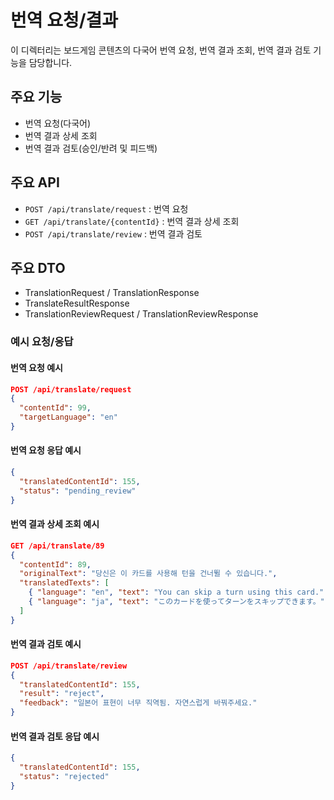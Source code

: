 # 번역 요청/결과

이 디렉터리는 보드게임 콘텐츠의 다국어 번역 요청, 번역 결과 조회, 번역 결과 검토 기능을 담당합니다.

## 주요 기능
- 번역 요청(다국어)
- 번역 결과 상세 조회
- 번역 결과 검토(승인/반려 및 피드백)

## 주요 API
- `POST /api/translate/request` : 번역 요청
- `GET /api/translate/{contentId}` : 번역 결과 상세 조회
- `POST /api/translate/review` : 번역 결과 검토

## 주요 DTO
- TranslationRequest / TranslationResponse
- TranslateResultResponse
- TranslationReviewRequest / TranslationReviewResponse

### 예시 요청/응답

#### 번역 요청 예시
```json
POST /api/translate/request
{
  "contentId": 99,
  "targetLanguage": "en"
}
```
#### 번역 요청 응답 예시
```json
{
  "translatedContentId": 155,
  "status": "pending_review"
}
```

#### 번역 결과 상세 조회 예시
```json
GET /api/translate/89
{
  "contentId": 89,
  "originalText": "당신은 이 카드를 사용해 턴을 건너뛸 수 있습니다.",
  "translatedTexts": [
    { "language": "en", "text": "You can skip a turn using this card." },
    { "language": "ja", "text": "このカードを使ってターンをスキップできます。" }
  ]
}
```

#### 번역 결과 검토 예시
```json
POST /api/translate/review
{
  "translatedContentId": 155,
  "result": "reject",
  "feedback": "일본어 표현이 너무 직역됨. 자연스럽게 바꿔주세요."
}
```
#### 번역 결과 검토 응답 예시
```json
{
  "translatedContentId": 155,
  "status": "rejected"
}
```
